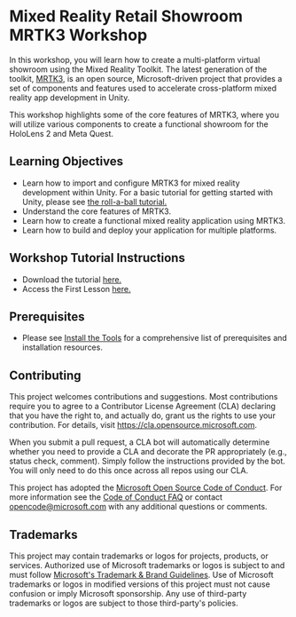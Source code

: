 # Mixed Reality Retail Showroom MRTK3 Workshop

In this workshop, you will learn how to create a multi-platform virtual showroom using the Mixed Reality Toolkit. The latest generation of the toolkit, [MRTK3](https://docs.microsoft.com/en-us/windows/mixed-reality/mrtk-unity/mrtk3-overview/), is an open source, Microsoft-driven project that provides a set of components and features used to accelerate cross-platform mixed reality app development in Unity. 

This workshop highlights some of the core features of MRTK3, where you will utilize various components to create a functional showroom for the HoloLens 2 and Meta Quest.

## Learning Objectives
- Learn how to import and configure MRTK3 for mixed reality development within Unity. For a basic tutorial for getting started with Unity, please see [the roll-a-ball tutorial.](https://learn.unity.com/project/roll-a-ball) 
- Understand the core features of MRTK3.
- Learn how to create a functional mixed reality application using MRTK3.
- Learn how to build and deploy your application for multiple platforms.

## Workshop Tutorial Instructions
- Download the tutorial [here.](https://github.com/microsoft/MR_RetailExperienceWorkshop/releases/tag/v0.2)
- Access the First Lesson [here.](https://github.com/microsoft/MR_RetailExperienceWorkshop/blob/md-files-update/.md/1-introduction.md)

## Prerequisites
- Please see [Install the Tools](https://docs.microsoft.com/en-us/windows/mixed-reality/develop/install-the-tools) for a comprehensive list of prerequisites and installation resources.

## Contributing

This project welcomes contributions and suggestions.  Most contributions require you to agree to a
Contributor License Agreement (CLA) declaring that you have the right to, and actually do, grant us
the rights to use your contribution. For details, visit https://cla.opensource.microsoft.com.

When you submit a pull request, a CLA bot will automatically determine whether you need to provide
a CLA and decorate the PR appropriately (e.g., status check, comment). Simply follow the instructions
provided by the bot. You will only need to do this once across all repos using our CLA.

This project has adopted the [Microsoft Open Source Code of Conduct](https://opensource.microsoft.com/codeofconduct/).
For more information see the [Code of Conduct FAQ](https://opensource.microsoft.com/codeofconduct/faq/) or
contact [opencode@microsoft.com](mailto:opencode@microsoft.com) with any additional questions or comments.

## Trademarks

This project may contain trademarks or logos for projects, products, or services. Authorized use of Microsoft 
trademarks or logos is subject to and must follow 
[Microsoft's Trademark & Brand Guidelines](https://www.microsoft.com/en-us/legal/intellectualproperty/trademarks/usage/general).
Use of Microsoft trademarks or logos in modified versions of this project must not cause confusion or imply Microsoft sponsorship.
Any use of third-party trademarks or logos are subject to those third-party's policies.
